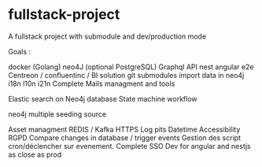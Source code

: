 # fullstack-project
A fullstack project with submodule and dev/production mode

Goals : 

docker
(Golang)
neo4J (optional PostgreSQL)
Graphql API
nest
angular
e2e
Centreon / confluentinc / BI solution
git submodules
import data in neo4j
i18n l10n i21n
Complete Mails managment and tools

Elastic search on Neo4j database
State machine workflow

neo4j multiple seeding source

Asset managment
REDIS / Kafka
HTTPS
Log pits
Datetime
Accessibility
RGPD
Compare changes in database / trigger events
Gestion des script cron/déclencher sur evenement.
Complete SSO
Dev for angular and nestjs as close as prod